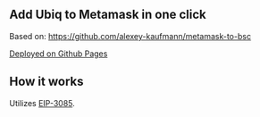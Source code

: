 ## Add Ubiq to Metamask in one click

Based on: https://github.com/alexey-kaufmann/metamask-to-bsc

[Deployed on Github Pages](https://ubiq.github.io/addtometamask/)

## How it works

Utilizes [EIP-3085](https://eips.ethereum.org/EIPS/eip-3085).
